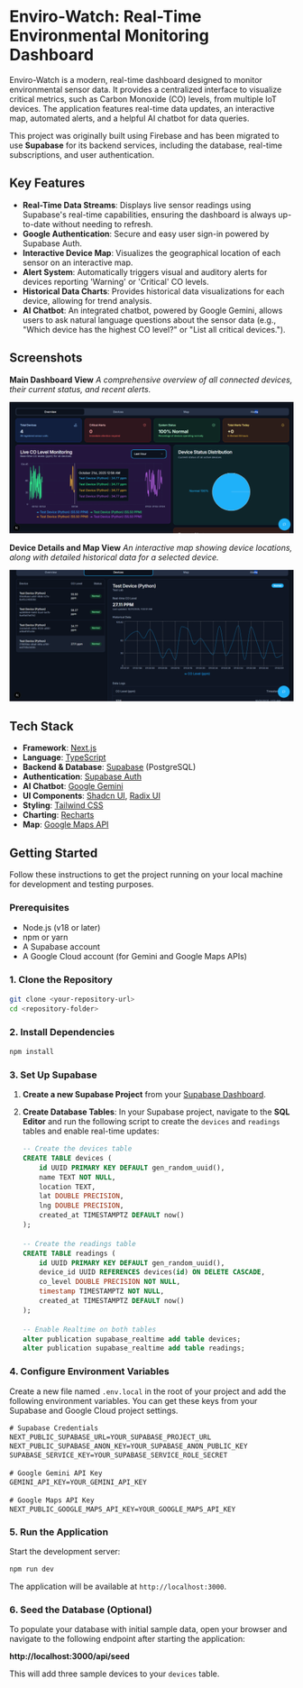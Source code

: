 
# Enviro-Watch: Real-Time Environmental Monitoring Dashboard

Enviro-Watch is a modern, real-time dashboard designed to monitor environmental sensor data. It provides a centralized interface to visualize critical metrics, such as Carbon Monoxide (CO) levels, from multiple IoT devices. The application features real-time data updates, an interactive map, automated alerts, and a helpful AI chatbot for data queries.

This project was originally built using Firebase and has been migrated to use **Supabase** for its backend services, including the database, real-time subscriptions, and user authentication.

## Key Features

*   **Real-Time Data Streams**: Displays live sensor readings using Supabase's real-time capabilities, ensuring the dashboard is always up-to-date without needing to refresh.
*   **Google Authentication**: Secure and easy user sign-in powered by Supabase Auth.
*   **Interactive Device Map**: Visualizes the geographical location of each sensor on an interactive map.
*   **Alert System**: Automatically triggers visual and auditory alerts for devices reporting 'Warning' or 'Critical' CO levels.
*   **Historical Data Charts**: Provides historical data visualizations for each device, allowing for trend analysis.
*   **AI Chatbot**: An integrated chatbot, powered by Google Gemini, allows users to ask natural language questions about the sensor data (e.g., "Which device has the highest CO level?" or "List all critical devices.").

## Screenshots

**Main Dashboard View**
*A comprehensive overview of all connected devices, their current status, and recent alerts.*

![Dashboard Screenshot](image.png)

**Device Details and Map View**
*An interactive map showing device locations, along with detailed historical data for a selected device.*

![Map and Details Screenshot](image2.png)

## Tech Stack

*   **Framework**: [Next.js](https://nextjs.org/)
*   **Language**: [TypeScript](https://www.typescriptlang.org/)
*   **Backend & Database**: [Supabase](https://supabase.io/) (PostgreSQL)
*   **Authentication**: [Supabase Auth](https://supabase.io/docs/guides/auth)
*   **AI Chatbot**: [Google Gemini](https://ai.google.dev/)
*   **UI Components**: [Shadcn UI](https://ui.shadcn.com/), [Radix UI](https://www.radix-ui.com/)
*   **Styling**: [Tailwind CSS](https://tailwindcss.com/)
*   **Charting**: [Recharts](https://recharts.org/)
*   **Map**: [Google Maps API](https://developers.google.com/maps)

## Getting Started

Follow these instructions to get the project running on your local machine for development and testing purposes.

### Prerequisites

*   Node.js (v18 or later)
*   npm or yarn
*   A Supabase account
*   A Google Cloud account (for Gemini and Google Maps APIs)

### 1. Clone the Repository

```bash
git clone <your-repository-url>
cd <repository-folder>
```

### 2. Install Dependencies

```bash
npm install
```

### 3. Set Up Supabase

1.  **Create a new Supabase Project** from your [Supabase Dashboard](https://supabase.com/dashboard).
2.  **Create Database Tables**: In your Supabase project, navigate to the **SQL Editor** and run the following script to create the `devices` and `readings` tables and enable real-time updates:

    ```sql
    -- Create the devices table
    CREATE TABLE devices (
        id UUID PRIMARY KEY DEFAULT gen_random_uuid(),
        name TEXT NOT NULL,
        location TEXT,
        lat DOUBLE PRECISION,
        lng DOUBLE PRECISION,
        created_at TIMESTAMPTZ DEFAULT now()
    );

    -- Create the readings table
    CREATE TABLE readings (
        id UUID PRIMARY KEY DEFAULT gen_random_uuid(),
        device_id UUID REFERENCES devices(id) ON DELETE CASCADE,
        co_level DOUBLE PRECISION NOT NULL,
        timestamp TIMESTAMPTZ NOT NULL,
        created_at TIMESTAMPTZ DEFAULT now()
    );

    -- Enable Realtime on both tables
    alter publication supabase_realtime add table devices;
    alter publication supabase_realtime add table readings;
    ```

### 4. Configure Environment Variables

Create a new file named `.env.local` in the root of your project and add the following environment variables. You can get these keys from your Supabase and Google Cloud project settings.

```
# Supabase Credentials
NEXT_PUBLIC_SUPABASE_URL=YOUR_SUPABASE_PROJECT_URL
NEXT_PUBLIC_SUPABASE_ANON_KEY=YOUR_SUPABASE_ANON_PUBLIC_KEY
SUPABASE_SERVICE_KEY=YOUR_SUPABASE_SERVICE_ROLE_SECRET

# Google Gemini API Key
GEMINI_API_KEY=YOUR_GEMINI_API_KEY

# Google Maps API Key
NEXT_PUBLIC_GOOGLE_MAPS_API_KEY=YOUR_GOOGLE_MAPS_API_KEY
```

### 5. Run the Application

Start the development server:

```bash
npm run dev
```

The application will be available at `http://localhost:3000`.

### 6. Seed the Database (Optional)

To populate your database with initial sample data, open your browser and navigate to the following endpoint after starting the application:

**http://localhost:3000/api/seed**

This will add three sample devices to your `devices` table.
